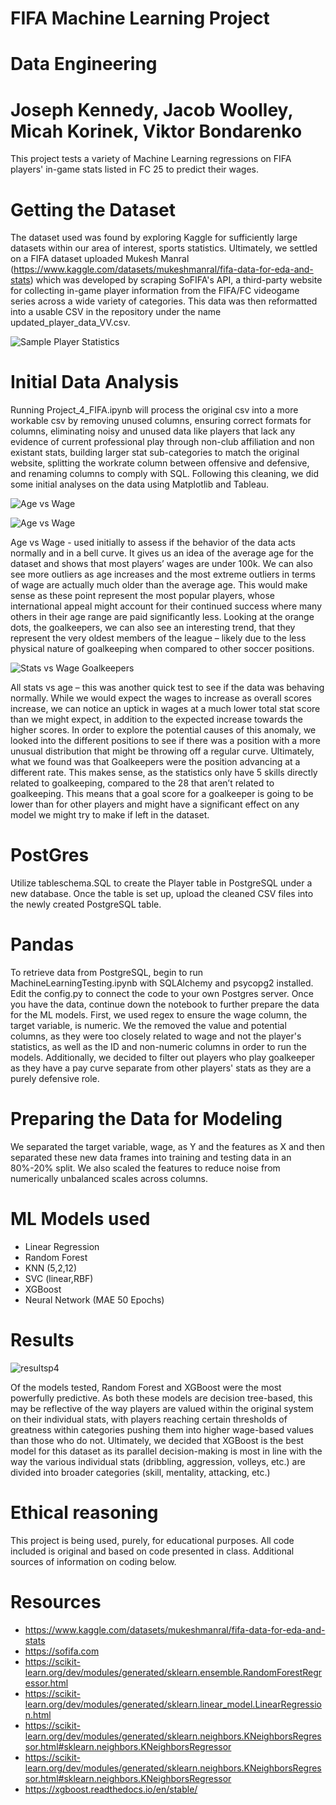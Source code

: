 # FIFA Machine Learning Project
# Data Engineering
# Joseph Kennedy, Jacob Woolley, Micah Korinek, Viktor Bondarenko
This project tests a variety of Machine Learning regressions on FIFA players' in-game stats listed in FC 25 to predict their wages.
# Getting the Dataset
The dataset used was found by exploring Kaggle for sufficiently large datasets within our area of interest, sports statistics. Ultimately, we settled on a FIFA dataset uploaded Mukesh Manral (https://www.kaggle.com/datasets/mukeshmanral/fifa-data-for-eda-and-stats) which was developed by scraping SoFIFA's API, a third-party website for collecting in-game player information from the FIFA/FC videogame series across a wide variety of categories. This data was then reformatted into a usable CSV in the repository under the name updated_player_data_VV.csv.

![Sample Player Statistics](https://github.com/user-attachments/assets/8f65b906-3df4-4d91-98bb-5d03e98326aa)


# Initial Data Analysis

Running Project_4_FIFA.ipynb will process the original csv into a more workable csv by removing unused columns, ensuring correct formats for columns, eliminating noisy and unused data like players that lack any evidence of current professional play through non-club affiliation and non existant stats, building larger stat sub-categories to match the original website, splitting the workrate column between offensive and defensive, and renaming columns to comply with SQL. Following this cleaning, we did some initial analyses on the data using Matplotlib and Tableau.

![Age vs Wage](https://github.com/user-attachments/assets/3affe13d-eeda-4ca0-8a37-4d64b310dc69)

![Age vs Wage](https://github.com/user-attachments/assets/52f7c3ff-d300-4b7e-81c2-cab06f8c31b0)

Age vs Wage - used initially to assess if the behavior of the data acts normally and in a bell curve. It gives us an idea of the average age for the dataset and shows that most players’ wages are under 100k. We can also see more outliers as age increases and the most extreme outliers in terms of wage are actually much older than the average age. This would make sense as these point represent the most popular players, whose international appeal might account for their continued success where many others in their age range are paid significantly less. Looking at the orange dots, the goalkeepers, we can also see an interesting trend, that they represent the very oldest members of the league – likely due to the less physical nature of goalkeeping when compared to other soccer positions.

![Stats vs Wage Goalkeepers](https://github.com/user-attachments/assets/edef4369-a080-43a2-880c-648cceb82a49)

All stats vs age – this was another quick test to see if the data was behaving normally. While we would expect the wages to increase as overall scores increase, we can notice an uptick in wages at a much lower total stat score than we might expect, in addition to the expected increase towards the higher scores. In order to explore the potential causes of this anomaly, we looked into the different positions to see if there was a position with a more unusual distribution that might be throwing off a regular curve. Ultimately, what we found was that Goalkeepers were the position advancing at a different rate. This makes sense, as the statistics only have 5 skills directly related to goalkeeping, compared to the 28 that aren’t related to goalkeeping. This means that a goal score for a goalkeeper is going to be lower than for other players and might have a significant effect on any model we might try to make if left in the dataset.

# PostGres
  Utilize tableschema.SQL to create the Player table in PostgreSQL under a new database. Once the table is set up, upload the cleaned CSV files into the newly created PostgreSQL table. 

# Pandas
  To retrieve data from PostgreSQL, begin to run MachineLearningTesting.ipynb with SQLAlchemy and psycopg2 installed. Edit the config.py to connect the code to your own Postgres server. Once you have the data, continue down the notebook to further prepare the data for the ML models. First, we used regex to ensure the wage column, the target variable, is numeric. We the removed the value and potential columns, as they were too closely related to wage and not the player's statistics, as well as the ID and non-numeric columns in order to run the models. Additionally, we decided to filter out players who play goalkeeper as they have a pay curve separate from other players' stats as they are a purely defensive role.

# Preparing the Data for Modeling
We separated the target variable, wage, as Y and the features as X and then separated these new data frames into training and testing data in an 80%-20% split. We also scaled the features to reduce noise from numerically unbalanced scales across columns.

# ML Models used
- Linear Regression
- Random Forest
- KNN (5,2,12)
- SVC (linear,RBF)
- XGBoost
- Neural Network (MAE 50 Epochs)

# Results
![resultsp4](https://github.com/user-attachments/assets/c61f372b-f0dc-416b-acd9-e7ba405b4561)

Of the models tested, Random Forest and XGBoost were the most powerfully predictive. As both these models are decision tree-based, this may be reflective of the way players are valued within the original system on their individual stats, with players reaching certain thresholds of greatness within categories pushing them into higher wage-based values than those who do not. Ultimately, we decided that XGBoost is the best model for this dataset as its parallel decision-making is most in line with the way the various individual stats (dribbling, aggression, volleys, etc.) are divided into broader categories (skill, mentality, attacking, etc.)


# Ethical reasoning
This project is being used, purely, for educational purposes. All code included is original and based on code presented in class. Additional sources of information on coding below.

# Resources
- https://www.kaggle.com/datasets/mukeshmanral/fifa-data-for-eda-and-stats
- https://sofifa.com
- https://scikit-learn.org/dev/modules/generated/sklearn.ensemble.RandomForestRegressor.html
- https://scikit-learn.org/dev/modules/generated/sklearn.linear_model.LinearRegression.html
- https://scikit-learn.org/dev/modules/generated/sklearn.neighbors.KNeighborsRegressor.html#sklearn.neighbors.KNeighborsRegressor
- https://scikit-learn.org/dev/modules/generated/sklearn.neighbors.KNeighborsRegressor.html#sklearn.neighbors.KNeighborsRegressor
- https://xgboost.readthedocs.io/en/stable/

